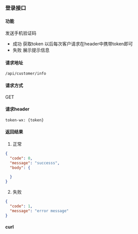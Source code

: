 
### 登录接口

#### 功能
发送手机验证码
- 成功 获取token 以后每次客户请求在header中携带token即可
- 失败 展示提示信息

#### 请求地址
```text
/api/customer/info
```

#### 请求方式
GET

#### 请求header
```text
token-wx: {token}
```

#### 返回结果
1. 正常
```json
{
  "code": 0,
  "message": "successs",
  "body": {
      
  }
}
```

2. 失败
```json
{
  "code": 1,
  "message": "error message"
}
```

#### curl
```text

```